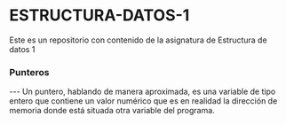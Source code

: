 # ESTRUCTURA-DATOS-1
Este es un repositorio con contenido de la asignatura de Estructura de datos 1
<h3>Punteros</h3>
--- 
Un puntero, hablando de manera aproximada, es una variable de tipo entero que contiene un valor numérico que es en realidad la dirección de memoria donde está situada otra variable del programa.

